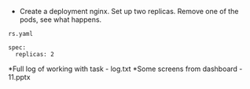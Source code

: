 * Create a deployment nginx. Set up two replicas. Remove one of the pods, see what happens.
```
rs.yaml

spec:
  replicas: 2
```
*Full log of working with task - log.txt
*Some screens from dashboard - 11.pptx
